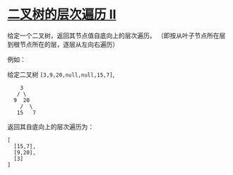 # [二叉树的层次遍历 II](https://leetcode-cn.com/problems/binary-tree-level-order-traversal-ii/)

 给定一个二叉树，返回其节点值自底向上的层次遍历。 （即按从叶子节点所在层到根节点所在的层，逐层从左向右遍历） 

 例如：

给定二叉树 `[3,9,20,null,null,15,7]`, 

```
    3
   / \
  9  20
    /  \
   15   7
```

 返回其自底向上的层次遍历为： 

```
[
  [15,7],
  [9,20],
  [3]
]
```
